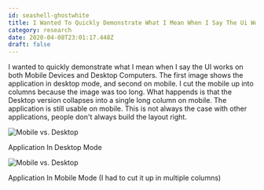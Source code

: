 ```yaml
---
id: seashell-ghostwhite
title: I Wanted To Quickly Demonstrate What I Mean When I Say The Ui Works On Both Mobile Devices And Desktop Computers The First Imag
category: research
date: 2020-04-08T23:01:17.448Z
draft: false
---
```


I wanted to quickly demonstrate what I mean when I say the UI works on both Mobile Devices and Desktop Computers. The first image shows the application in desktop mode, and second on mobile. I cut the mobile up into columns because the image was too long. What happends is that the Desktop version collapses into a single long column on mobile. The application is still usable on mobile. This is not always the case with other applications, people don't always build the layout right.

![Mobile vs. Desktop](research/desktop.png)

Application In Desktop Mode

![Mobile vs. Desktop](research/mobile.png)

Application In Mobile Mode (I had to cut it up in multiple columns)